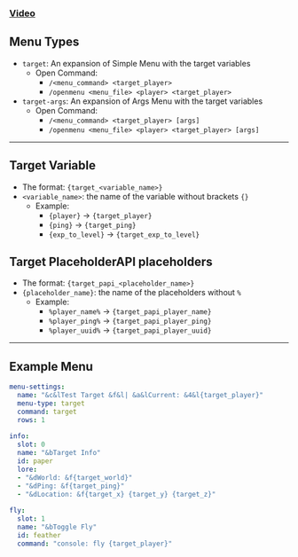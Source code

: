 ### [Video](https://youtu.be/fH0l4whkHJQ)

## Menu Types
* `target`: An expansion of Simple Menu with the target variables
  * Open Command: 
    * `/<menu_command> <target_player>`
    * `/openmenu <menu_file> <player> <target_player>`
* `target-args`: An expansion of Args Menu with the target variables
  * Open Command:
    * `/<menu_command> <target_player> [args]`
    * `/openmenu <menu_file> <player> <target_player> [args]`
***
## Target Variable
* The format: `{target_<variable_name>}`
* `<variable_name>`: the name of the variable without brackets `{}`
  * Example:
    * `{player}` -> `{target_player}`
    * `{ping}` -> `{target_ping}`
    * `{exp_to_level}` -> `{target_exp_to_level}`
## Target PlaceholderAPI placeholders
* The format: `{target_papi_<placeholder_name>}`
* `{placeholder_name}`: the name of the placeholders without `%`
  * Example:
    * `%player_name%` -> `{target_papi_player_name}`
    * `%player_ping%` -> `{target_papi_player_ping}`
    * `%player_uuid%` -> `{target_papi_player_uuid}`
***
## Example Menu
```yaml
menu-settings:
  name: "&c&lTest Target &f&l| &a&lCurrent: &4&l{target_player}"
  menu-type: target
  command: target
  rows: 1
  
info:
  slot: 0
  name: "&bTarget Info"
  id: paper
  lore:
  - "&dWorld: &f{target_world}"
  - "&dPing: &f{target_ping}"
  - "&dLocation: &f{target_x} {target_y} {target_z}"
  
fly:
  slot: 1
  name: "&bToggle Fly"
  id: feather
  command: "console: fly {target_player}"
```
